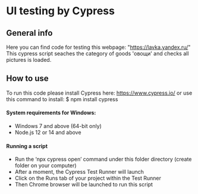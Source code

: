 # UI testing by Cypress

## General info
Here you can find code for testing this webpage:
"https://lavka.yandex.ru/"
This cypress script seaches the category of goods 'овощи' and checks all pictures is loaded. 
## How to use
To run this code please install Cypress here:
https://www.cypress.io/
or use this command to install: 
$ npm install cypress
#### System requirements for Windows:
* Windows 7 and above (64-bit only)
* Node.js 12 or 14 and above
#### Running a script
* Run the ‘npx cypress open’ command under this folder directory (create folder on your computer)
* After a moment, the Cypress Test Runner will launch
* Click on the Runs tab of your project within the Test Runner
* Then Chrome browser will be launched to run this script

